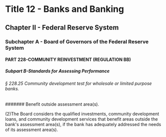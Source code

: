 
# Title 12 - Banks and Banking
## Chapter II - Federal Reserve System
### Subchapter A - Board of Governors of the Federal Reserve System
#### PART 228-COMMUNITY REINVESTMENT (REGULATION BB)
##### Subpart B-Standards for Assessing Performance
###### § 228.25 Community development test for wholesale or limited purpose banks.
####### Benefit outside assessment area(s).

(2)The Board considers the qualified investments, community development loans, and community development services that benefit areas outside the bank's assessment area(s), if the bank has adequately addressed the needs of its assessment area(s).
